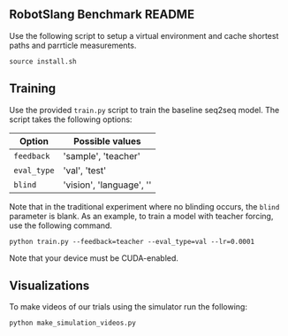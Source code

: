 ## RobotSlang Benchmark README

Use the following script to setup a virtual environment and cache shortest paths and parrticle measurements.

```
source install.sh 
```

## Training
Use the provided `train.py` script to train the baseline seq2seq model. The script takes the following options:

| Option  | Possible values  |
|---|---|
| `feedback`  |  'sample', 'teacher' |
| `eval_type`  | 'val', 'test'  |
| `blind`  | 'vision', 'language', ''  |

Note that in the traditional experiment where no blinding occurs, the `blind` parameter is blank. As an example, to train a model with teacher forcing, use the following command. 
```
python train.py --feedback=teacher --eval_type=val --lr=0.0001
```
Note that your device must be CUDA-enabled. 


## Visualizations
To make videos of our trials using the simulator run the following:
```
python make_simulation_videos.py 
```
